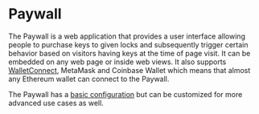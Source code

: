 # Paywall

The Paywall is a web application that provides a user interface allowing people to purchase keys to given locks and subsequently trigger certain behavior based on visitors having keys at the time of page visit. It can be embedded on any web page or inside web views. It also supports [WalletConnect](https://walletconnect.org/), MetaMask and Coinbase Wallet which means that almost any Ethereum wallet can connect to the Paywall.

The Paywall has a [basic configuration](locking-page.md) but can be customized for more advanced use cases as well.
